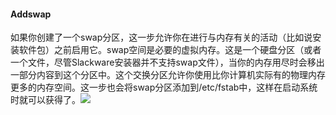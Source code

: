#### Addswap

如果你创建了一个swap分区，这一步允许你在进行与内存有关的活动（比如说安装软件包）之前启用它。swap空间是必要的虚拟内存。这是一个硬盘分区（或者一个文件，尽管Slackware安装器并不支持swap文件），当你的内存用尽时会移出一部分内容到这个分区中。这个交换分区允许你使用比你计算机实际有的物理内存更多的内存空间。这一步也会将swap分区添加到/etc/fstab中，这样在启动系统时就可以获得了。![](http://7xn66o.com1.z0.glb.clouddn.com/slackbook%2F4.png)
